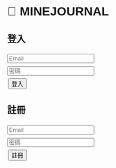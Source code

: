 <!DOCTYPE html>
<html lang="zh-Hant">
<head>
  <meta charset="UTF-8">
  <title>追星日記</title>
  <style>
    body { font-family: Arial; padding: 10px; }
    input, textarea { margin: 4px 0; width: 200px; }
    button { margin: 2px; }
    img { max-width: 120px; display:block; margin-top:4px; }
    li { border:1px solid #ccc; padding:8px; margin:6px 0; list-style:none; }
  </style>
</head>
<body>

<h1>🎵 MINEJOURNAL</h1>

<div id="loginDiv">
  <h2>登入</h2>
  <form id="loginForm">
    <input type="email" name="email" placeholder="Email" required><br>
    <input type="password" name="password" placeholder="密碼" required><br>
    <button type="submit">登入</button>
  </form>

  <h2>註冊</h2>
  <form id="signupForm">
    <input type="email" name="email" placeholder="Email" required><br>
    <input type="password" name="password" placeholder="密碼" required><br>
    <button type="submit">註冊</button>
  </form>
</div>

<div id="appDiv" style="display:none">
  <button id="logoutBtn">登出</button>

  <h2>新增 / 編輯演唱會紀錄</h2>
  <form id="recordForm">
    <input type="text" name="artist" placeholder="表演者/活動名稱" required><br>
    <input type="datetime-local" name="datetime" required><br>
    <input type="number" name="price" placeholder="票價"><br>
    <input type="text" name="seat" placeholder="座位/區域"><br>
    <input type="text" name="venue" placeholder="場地"><br>
    <textarea name="notes" placeholder="備註"></textarea><br>
    <input type="file" id="imageInput" accept="image/*"><br>
    <button type="submit">儲存</button>
  </form>

  <h2>我的紀錄</h2>
  <ul id="recordsList"></ul>
</div>

<script type="module">
// Firebase 模組
import { initializeApp } from "https://www.gstatic.com/firebasejs/10.12.2/firebase-app.js";
import { getAuth, createUserWithEmailAndPassword, signInWithEmailAndPassword, signOut, onAuthStateChanged } from "https://www.gstatic.com/firebasejs/10.12.2/firebase-auth.js";
import { getFirestore, collection, addDoc, getDocs, query, where, deleteDoc, doc, updateDoc } from "https://www.gstatic.com/firebasejs/10.12.2/firebase-firestore.js";
import { getStorage, ref, uploadBytes, getDownloadURL } from "https://www.gstatic.com/firebasejs/10.12.2/firebase-storage.js";

// Firebase 設定
const firebaseConfig = {
  apiKey: "AIzaSyBCss32anuzHUC4PkM2AQea0xswIRj9sbM",
  authDomain: "daily-d5009.firebaseapp.com",
  projectId: "daily-d5009",
  storageBucket: "daily-d5009.firebasestorage.app",
  messagingSenderId: "630564153291",
  appId: "1:630564153291:web:5f9e7672784fd511b6b84e",
  measurementId: "G-K3Y09STCHR"
};

// 初始化
const app = initializeApp(firebaseConfig);
const auth = getAuth(app);
const db = getFirestore(app);
const storage = getStorage(app);

// DOM
const loginDiv = document.getElementById("loginDiv");
const appDiv = document.getElementById("appDiv");
const loginForm = document.getElementById("loginForm");
const signupForm = document.getElementById("signupForm");
const logoutBtn = document.getElementById("logoutBtn");
const recordForm = document.getElementById("recordForm");
const recordsList = document.getElementById("recordsList");
const imageInput = document.getElementById("imageInput");

let editingId = null;
let editingImageUrl = null;

// 登入狀態
onAuthStateChanged(auth, user => {
  if(user){
    loginDiv.style.display = "none";
    appDiv.style.display = "block";
    loadRecords(user.uid);
  } else {
    loginDiv.style.display = "block";
    appDiv.style.display = "none";
  }
});

// 註冊
signupForm.addEventListener("submit", async e=>{
  e.preventDefault();
  const email = signupForm["email"].value;
  const password = signupForm["password"].value;
  try{
    await createUserWithEmailAndPassword(auth,email,password);
    alert("✅ 註冊成功！");
    signupForm.reset();
  } catch(err){
    alert("❌ 註冊失敗："+err.message);
  }
});

// 登入
loginForm.addEventListener("submit", async e=>{
  e.preventDefault();
  const email = loginForm["email"].value;
  const password = loginForm["password"].value;
  try{
    await signInWithEmailAndPassword(auth,email,password);
    loginForm.reset();
  } catch(err){
    alert("❌ 登入失敗："+err.message);
  }
});

// 登出
logoutBtn.addEventListener("click", async ()=>{
  try{
    await signOut(auth);
  } catch(err){
    alert("登出失敗："+err.message);
  }
});

// 儲存紀錄
recordForm.addEventListener("submit", async e=>{
  e.preventDefault();
  const user = auth.currentUser;
  if(!user) return;

  let imageUrl = editingImageUrl || "";
  const file = imageInput.files[0];
  if(file){
    const storageRef = ref(storage, `images/${user.uid}_${Date.now()}_${file.name}`);
    await uploadBytes(storageRef,file);
    imageUrl = await getDownloadURL(storageRef);
  }

  const data = {
    uid: user.uid,
    artist: recordForm["artist"].value,
    datetime: recordForm["datetime"].value,
    price: recordForm["price"].value,
    seat: recordForm["seat"].value,
    venue: recordForm["venue"].value,
    notes: recordForm["notes"].value,
    image: imageUrl,
    createdAt: new Date()
  };

  try{
    if(editingId){
      await updateDoc(doc(db,"concerts",editingId),data);
      editingId=null;
      editingImageUrl=null;
    } else{
      await addDoc(collection(db,"concerts"),data); // 頂層集合
    }
    recordForm.reset();
    imageInput.value="";
    loadRecords(user.uid);
  } catch(err){
    alert("儲存失敗："+err.message);
  }
});

// 載入紀錄
async function loadRecords(uid){
  recordsList.innerHTML="";
  const q = query(collection(db,"concerts"),where("uid","==",uid)); // 頂層集合
  const snap = await getDocs(q);
  snap.forEach(docSnap=>{
    const d = docSnap.data();
    const li = document.createElement("li");
    li.innerHTML=`<strong>${d.artist}</strong> (${d.datetime})<br>
                  票價: ${d.price || "無"}　座位: ${d.seat || "無"}　場地: ${d.venue || "無"}<br>
                  備註: ${d.notes || ""}<br>`;
    if(d.image) li.innerHTML+=`<img src="${d.image}"><br>`;
    const editBtn = document.createElement("button");
    editBtn.textContent="編輯";
    editBtn.onclick=()=>startEdit(docSnap.id,d);
    const delBtn = document.createElement("button");
    delBtn.textContent="刪除";
    delBtn.onclick=async ()=>{
      await deleteDoc(doc(db,"concerts",docSnap.id));
      loadRecords(uid);
    };
    li.appendChild(editBtn);
    li.appendChild(delBtn);
    recordsList.appendChild(li);
  });
}

// 編輯
function startEdit(id,data){
  editingId=id;
  editingImageUrl=data.image || null;
  recordForm["artist"].value=data.artist;
  recordForm["datetime"].value=data.datetime;
  recordForm["price"].value=data.price;
  recordForm["seat"].value=data.seat;
  recordForm["venue"].value=data.venue;
  recordForm["notes"].value=data.notes;
}
</script>
</body>
</html>



